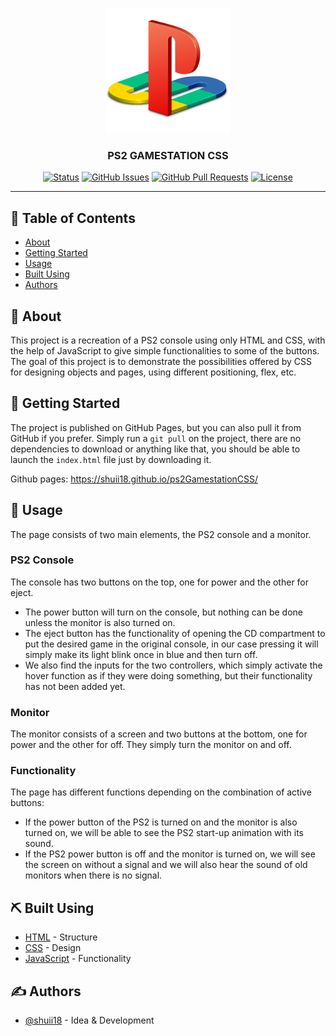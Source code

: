 <p align="center">
  <a href="" rel="noopener">
 <img width=200px height=200px src="imgs/ps2-logo.png" alt="Project logo"></a>
</p>

<h3 align="center">PS2 GAMESTATION CSS</h3>

<div align="center">

[![Status](https://img.shields.io/badge/status-active-success.svg)]()
[![GitHub Issues](https://img.shields.io/github/issues/kylelobo/The-Documentation-Compendium.svg)](https://github.com/kylelobo/The-Documentation-Compendium/issues)
[![GitHub Pull Requests](https://img.shields.io/github/issues-pr/kylelobo/The-Documentation-Compendium.svg)](https://github.com/kylelobo/The-Documentation-Compendium/pulls)
[![License](https://img.shields.io/badge/license-MIT-blue.svg)](/LICENSE)

</div>

---

## 📝 Table of Contents

- [About](#about)
- [Getting Started](#getting_started)
- [Usage](#usage)
- [Built Using](#built_using)
- [Authors](#authors)

## 🧐 About <a name = "about"></a>

This project is a recreation of a PS2 console using only HTML and CSS, with the help of JavaScript to give simple functionalities to some of the buttons. The goal of this project is to demonstrate the possibilities offered by CSS for designing objects and pages, using different positioning, flex, etc. 

## 🏁 Getting Started <a name = "getting_started"></a>

The project is published on GitHub Pages, but you can also pull it from GitHub if you prefer. Simply run a `git pull` on the project, there are no dependencies to download or anything like that, you should be able to launch the `index.html` file just by downloading it.

Github pages: https://shuii18.github.io/ps2GamestationCSS/

## 🎈 Usage <a name="usage"></a>

The page consists of two main elements, the PS2 console and a monitor.

### PS2 Console

The console has two buttons on the top, one for power and the other for eject.

- The power button will turn on the console, but nothing can be done unless the monitor is also turned on.
- The eject button has the functionality of opening the CD compartment to put the desired game in the original console, in our case pressing it will simply make its light blink once in blue and then turn off.
- We also find the inputs for the two controllers, which simply activate the hover function as if they were doing something, but their functionality has not been added yet.

### Monitor

The monitor consists of a screen and two buttons at the bottom, one for power and the other for off.
They simply turn the monitor on and off.

### Functionality

The page has different functions depending on the combination of active buttons:

- If the power button of the PS2 is turned on and the monitor is also turned on, we will be able to see the PS2 start-up animation with its sound.
- If the PS2 power button is off and the monitor is turned on, we will see the screen on without a signal and we will also hear the sound of old monitors when there is no signal.

## ⛏️ Built Using <a name = "built_using"></a>

- [HTML](https://developer.mozilla.org/en-US/docs/Web/HTML) - Structure
- [CSS](https://developer.mozilla.org/en-US/docs/Web/CSS) - Design
- [JavaScript](https://www.javascript.com) - Functionality

## ✍️ Authors <a name = "authors"></a>

- [@shuii18](https://github.com/shuii18) - Idea & Development
